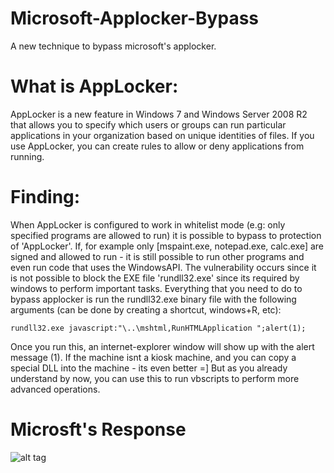 # Microsoft-Applocker-Bypass
A new technique to bypass microsoft's applocker. 

# What is AppLocker:
AppLocker is a new feature in Windows 7 and Windows Server 2008 R2 that allows you to specify which users or groups can run particular applications in your organization based on unique identities of files. If you use AppLocker, you can create rules to allow or deny applications from running.

# Finding:
When AppLocker is configured to work in whitelist mode (e.g: only specified programs are allowed to run) it is possible to bypass to protection of 'AppLocker'.
If, for example only [mspaint.exe, notepad.exe, calc.exe] are signed and allowed to run - it is still possible to run other programs and even run code that uses the WindowsAPI.
The vulnerability occurs since it is not possible to block the EXE file 'rundll32.exe' since its required by windows to perform important tasks.
Everything that you need to do to bypass applocker is run the rundll32.exe binary file with the following arguments (can be done by creating a shortcut, windows+R, etc):

```
rundll32.exe javascript:"\..\mshtml,RunHTMLApplication ";alert(1);
```



Once you run this, an internet-explorer window will show up with the alert message (1). 
If the machine isnt a kiosk machine, and you can copy a special DLL into the machine - its even better =] But as you already understand by now, you can use this to run vbscripts to perform more advanced operations.

# Microsft's Response
![alt tag](http://oi57.tinypic.com/2ns1543.jpg)
